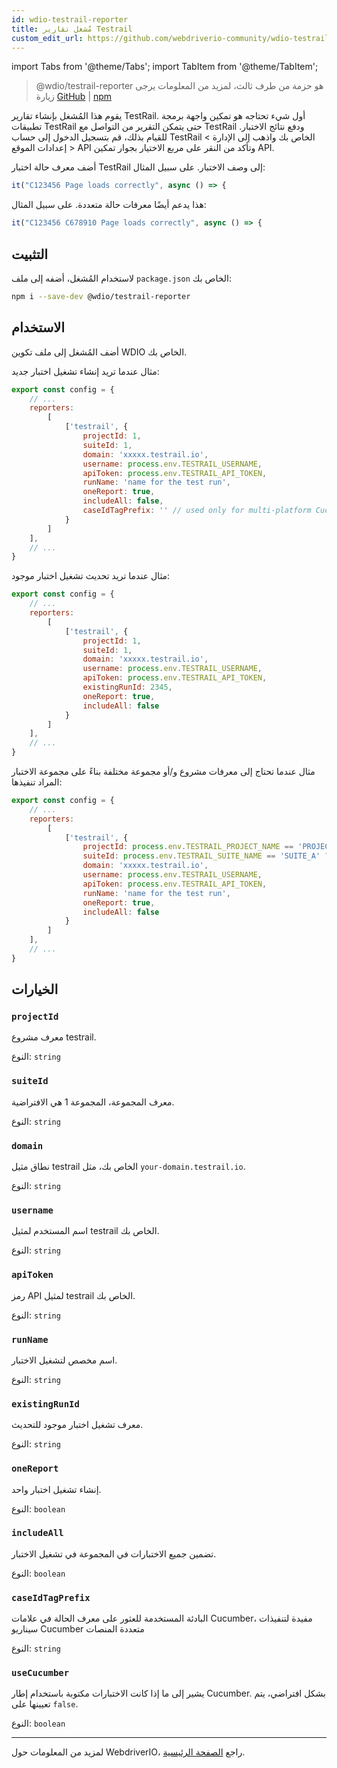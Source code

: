 ```yaml
---
id: wdio-testrail-reporter
title: مُشغل تقارير Testrail
custom_edit_url: https://github.com/webdriverio-community/wdio-testrail-reporter/edit/main/README.md
---
```


import Tabs from '@theme/Tabs';
import TabItem from '@theme/TabItem';

> @wdio/testrail-reporter هو حزمة من طرف ثالث، لمزيد من المعلومات يرجى زيارة [GitHub](https://github.com/webdriverio-community/wdio-testrail-reporter) | [npm](https://www.npmjs.com/package/@wdio/testrail-reporter)

يقوم هذا المُشغل بإنشاء تقارير TestRail. أول شيء تحتاجه هو تمكين واجهة برمجة تطبيقات TestRail حتى يتمكن التقرير من التواصل مع TestRail ودفع نتائج الاختبار. للقيام بذلك، قم بتسجيل الدخول إلى حساب TestRail الخاص بك واذهب إلى الإدارة > إعدادات الموقع > API وتأكد من النقر على مربع الاختيار بجوار تمكين API.

أضف معرف حالة اختبار TestRail إلى وصف الاختبار. على سبيل المثال:
```javascript
it("C123456 Page loads correctly", async () => {
```
هذا يدعم أيضًا معرفات حالة متعددة. على سبيل المثال:
```javascript
it("C123456 C678910 Page loads correctly", async () => {
```

## التثبيت

لاستخدام المُشغل، أضفه إلى ملف `package.json` الخاص بك:

```sh
npm i --save-dev @wdio/testrail-reporter
```

## الاستخدام

أضف المُشغل إلى ملف تكوين WDIO الخاص بك.

مثال عندما تريد إنشاء تشغيل اختبار جديد:

```javascript
export const config = {
    // ...
    reporters:
        [
            ['testrail', {
                projectId: 1,
                suiteId: 1,
                domain: 'xxxxx.testrail.io',
                username: process.env.TESTRAIL_USERNAME,
                apiToken: process.env.TESTRAIL_API_TOKEN,
                runName: 'name for the test run',
                oneReport: true,
                includeAll: false,
                caseIdTagPrefix: '' // used only for multi-platform Cucumber Scenarios
            }
        ]
    ],
    // ...
}
```

مثال عندما تريد تحديث تشغيل اختبار موجود:

```javascript
export const config = {
    // ...
    reporters:
        [
            ['testrail', {
                projectId: 1,
                suiteId: 1,
                domain: 'xxxxx.testrail.io',
                username: process.env.TESTRAIL_USERNAME,
                apiToken: process.env.TESTRAIL_API_TOKEN,
                existingRunId: 2345,
                oneReport: true,
                includeAll: false
            }
        ]
    ],
    // ...
}
```

مثال عندما تحتاج إلى معرفات مشروع و/أو مجموعة مختلفة بناءً على مجموعة الاختبار المراد تنفيذها:

```javascript
export const config = {
    // ...
    reporters:
        [
            ['testrail', {
                projectId: process.env.TESTRAIL_PROJECT_NAME == 'PROJECT_A' ? 1 : 2,
                suiteId: process.env.TESTRAIL_SUITE_NAME == 'SUITE_A' ? 10 : 20,
                domain: 'xxxxx.testrail.io',
                username: process.env.TESTRAIL_USERNAME,
                apiToken: process.env.TESTRAIL_API_TOKEN,
                runName: 'name for the test run',
                oneReport: true,
                includeAll: false
            }
        ]
    ],
    // ...
}
```


## الخيارات

### `projectId`

معرف مشروع testrail.

النوع: `string`

### `suiteId`

معرف المجموعة، المجموعة 1 هي الافتراضية.

النوع: `string`

### `domain`

نطاق مثيل testrail الخاص بك، مثل `your-domain.testrail.io`.

النوع: `string`

### `username`

اسم المستخدم لمثيل testrail الخاص بك.

النوع: `string`

### `apiToken`

رمز API لمثيل testrail الخاص بك.

النوع: `string`

### `runName`

اسم مخصص لتشغيل الاختبار.

النوع: `string`

### `existingRunId`

معرف تشغيل اختبار موجود للتحديث.

النوع: `string`

### `oneReport`

إنشاء تشغيل اختبار واحد.

النوع: `boolean`

### `includeAll`

تضمين جميع الاختبارات في المجموعة في تشغيل الاختبار.

النوع: `boolean`

### `caseIdTagPrefix`

البادئة المستخدمة للعثور على معرف الحالة في علامات Cucumber، مفيدة لتنفيذات سيناريو Cucumber متعددة المنصات

النوع: `string`

### `useCucumber`

يشير إلى ما إذا كانت الاختبارات مكتوبة باستخدام إطار Cucumber. بشكل افتراضي، يتم تعيينها على `false`.

النوع: `boolean`

---

لمزيد من المعلومات حول WebdriverIO، راجع [الصفحة الرئيسية](https://webdriver.io).